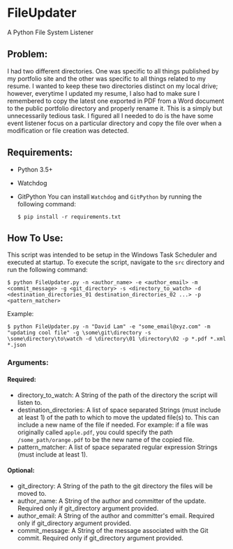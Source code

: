 # FileUpdater

A Python File System Listener

## Problem:

I had two different directories. One was specific to all things published by my portfolio site and the other was specific to all things related to my resume. I wanted to keep these two directories distinct on my local drive; however, everytime I updated my resume, I also had to make sure I remembered to copy the latest one exported in PDF from a Word document to the public portfolio directory and properly rename it. This is a simply but unnecessarily tedious task. I figured all I needed to do is the have some event listener focus on a particular directory and copy the file over when a modification or file creation was detected.

## Requirements:

- Python 3.5+
- Watchdog
- GitPython You can install `Watchdog` and `GitPython` by running the following command:

  ```
  $ pip install -r requirements.txt
  ```

## How To Use:

This script was intended to be setup in the Windows Task Scheduler and executed at startup. To execute the script, navigate to the `src` directory and run the following command:

```
$ python FileUpdater.py -n <author_name> -e <author_email> -m <commit_message> -g <git_directory> -s <directory_to_watch> -d <destination_directories_01 destination_directories_02 ...> -p <pattern_matcher>
```

Example:

```
$ python FileUpdater.py -n "David Lam" -e "some_email@xyz.com" -m "updating cool file" -g \some\git\directory -s \some\directory\to\watch -d \directory\01 \directory\02 -p *.pdf *.xml *.json
```

### Arguments:
#### Required:
- directory_to_watch: A String of the path of the directory the script will listen to.
- destination_directories: A list of space separated Strings (must include at least 1) of the path to which to move the updated file(s) to. This can include a new name of the file if needed. For example: if a file was originally called `apple.pdf`, you could specify the path `/some_path/orange.pdf` to be the new name of the copied file.
- pattern_matcher: A list of space separated regular expression Strings (must include at least 1).

#### Optional:
- git_directory: A String of the path to the git directory the files will be moved to.
- author_name: A String of the author and committer of the update. Required only if git_directory argument provided.
- author_email: A String of the author and committer's email. Required only if git_directory argument provided.
- commit_message: A String of the message associated with the Git commit. Required only if git_directory argument provided.


